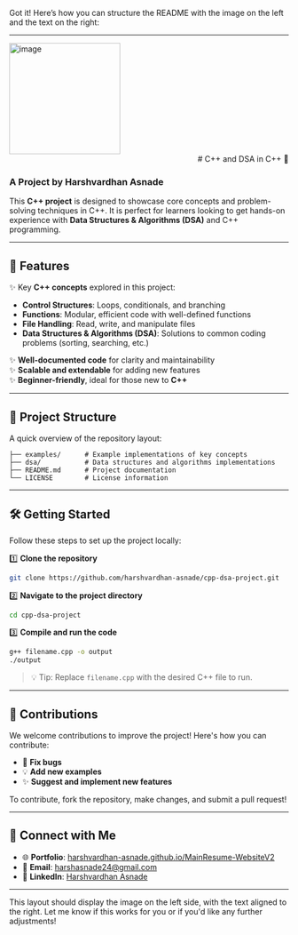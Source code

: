 Got it! Here’s how you can structure the README with the image on the left and the text on the right:

---

<div align="left">
  <img src="https://github.com/user-attachments/assets/7328ce0e-99c2-4115-b455-014625e13f20" alt="image" width="200" />
</div>
<div align="right">
  # C++ and DSA in C++ 🚀
</div>

### A Project by **Harshvardhan Asnade**  

This **C++ project** is designed to showcase core concepts and problem-solving techniques in C++. It is perfect for learners looking to get hands-on experience with **Data Structures & Algorithms (DSA)** and C++ programming.

---

## 🚀 **Features**

✨ Key **C++ concepts** explored in this project:  
- **Control Structures**: Loops, conditionals, and branching  
- **Functions**: Modular, efficient code with well-defined functions  
- **File Handling**: Read, write, and manipulate files  
- **Data Structures & Algorithms (DSA)**: Solutions to common coding problems (sorting, searching, etc.)

✨ **Well-documented code** for clarity and maintainability  
✨ **Scalable and extendable** for adding new features  
✨ **Beginner-friendly**, ideal for those new to **C++**  

---

## 📂 **Project Structure**

A quick overview of the repository layout:

```
├── examples/      # Example implementations of key concepts  
├── dsa/           # Data structures and algorithms implementations  
├── README.md      # Project documentation  
└── LICENSE        # License information  
```

---

## 🛠️ **Getting Started**

Follow these steps to set up the project locally:

1️⃣ **Clone the repository**  
```bash  
git clone https://github.com/harshvardhan-asnade/cpp-dsa-project.git  
```  

2️⃣ **Navigate to the project directory**  
```bash  
cd cpp-dsa-project  
```  

3️⃣ **Compile and run the code**  
```bash  
g++ filename.cpp -o output  
./output  
```  
> 💡 Tip: Replace `filename.cpp` with the desired C++ file to run.

---

## 🌟 **Contributions**

We welcome contributions to improve the project! Here's how you can contribute:

- 🐛 **Fix bugs**  
- 💡 **Add new examples**  
- ✨ **Suggest and implement new features**  

To contribute, fork the repository, make changes, and submit a pull request!

---

## 🔗 **Connect with Me**

- 🌐 **Portfolio**: [harshvardhan-asnade.github.io/MainResume-WebsiteV2](https://harshvardhan-asnade.github.io/MainResume-WebsiteV2/)  
- 💌 **Email**: [harshasnade24@gmail.com](mailto:harshasnade24@gmail.com)  
- 💼 **LinkedIn**: [Harshvardhan Asnade](https://www.linkedin.com/in/harshvardhan-asnade-225000344/)

---

This layout should display the image on the left side, with the text aligned to the right. Let me know if this works for you or if you'd like any further adjustments!
